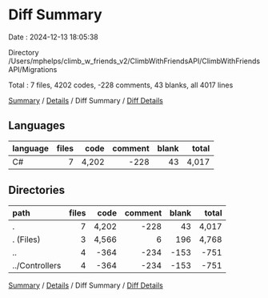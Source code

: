 # Diff Summary

Date : 2024-12-13 18:05:38

Directory /Users/mphelps/climb_w_friends_v2/ClimbWithFriendsAPI/ClimbWithFriendsAPI/Migrations

Total : 7 files, 4202 codes, -228 comments, 43 blanks, all 4017 lines

[Summary](results.md) / [Details](details.md) / Diff Summary / [Diff Details](diff-details.md)

## Languages

| language | files |  code | comment | blank | total |
| :------- | ----: | ----: | ------: | ----: | ----: |
| C#       |     7 | 4,202 |    -228 |    43 | 4,017 |

## Directories

| path           | files |  code | comment | blank | total |
| :------------- | ----: | ----: | ------: | ----: | ----: |
| .              |     7 | 4,202 |    -228 |    43 | 4,017 |
| . (Files)      |     3 | 4,566 |       6 |   196 | 4,768 |
| ..             |     4 |  -364 |    -234 |  -153 |  -751 |
| ../Controllers |     4 |  -364 |    -234 |  -153 |  -751 |

[Summary](results.md) / [Details](details.md) / Diff Summary / [Diff Details](diff-details.md)
